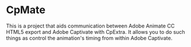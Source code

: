 # CpMate

This is a project that aids communication between Adobe Animate CC HTML5 export and Adobe Captivate with CpExtra. It allows you to do such things as control the animation's timing from within Adobe Captivate.

